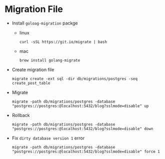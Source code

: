 # Migration File

* Install `goloag-migration` packge
    * linux

        `curl -sSL https://git.io/migrate | bash
`
    * mac

        `brew install golang-migrate`


* Create migration file

    `migrate create -ext sql -dir db/migrations/postgres -seq create_post_table`

* Migrate

    `migrate -path db/migrations/postgres -database "postgres://postgres:@localhost:5432/blog?sslmode=disable" up`


* Rollback

    `migrate -path db/migrations/postgres -database "postgres://postgres:@localhost:5432/blog?sslmode=disable" down`

* Fix `dirty database version 1` error

    `migrate -path db/migrations/postgres -database "postgres://postgres:@localhost:5432/blog?sslmode=disable" force 1`